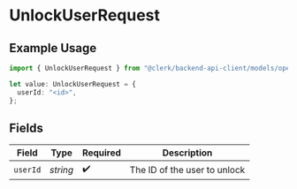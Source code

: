# UnlockUserRequest

## Example Usage

```typescript
import { UnlockUserRequest } from "@clerk/backend-api-client/models/operations";

let value: UnlockUserRequest = {
  userId: "<id>",
};
```

## Fields

| Field                        | Type                         | Required                     | Description                  |
| ---------------------------- | ---------------------------- | ---------------------------- | ---------------------------- |
| `userId`                     | *string*                     | :heavy_check_mark:           | The ID of the user to unlock |